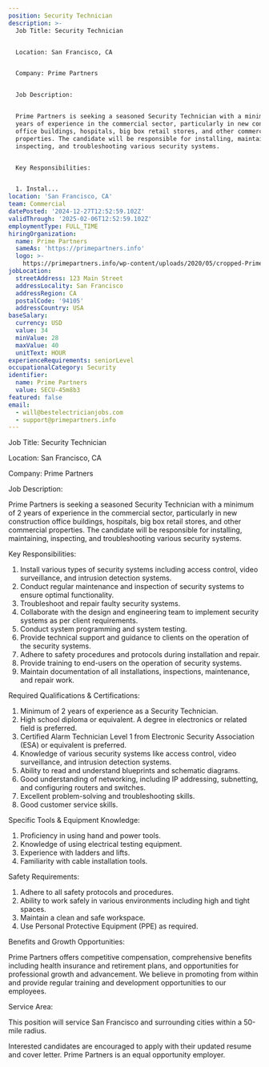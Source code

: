 ```yaml
---
position: Security Technician
description: >-
  Job Title: Security Technician


  Location: San Francisco, CA


  Company: Prime Partners


  Job Description:


  Prime Partners is seeking a seasoned Security Technician with a minimum of 2
  years of experience in the commercial sector, particularly in new construction
  office buildings, hospitals, big box retail stores, and other commercial
  properties. The candidate will be responsible for installing, maintaining,
  inspecting, and troubleshooting various security systems. 


  Key Responsibilities:


  1. Instal...
location: 'San Francisco, CA'
team: Commercial
datePosted: '2024-12-27T12:52:59.102Z'
validThrough: '2025-02-06T12:52:59.102Z'
employmentType: FULL_TIME
hiringOrganization:
  name: Prime Partners
  sameAs: 'https://primepartners.info'
  logo: >-
    https://primepartners.info/wp-content/uploads/2020/05/cropped-Prime-Partners-Logo-NO-BG-1-1.png
jobLocation:
  streetAddress: 123 Main Street
  addressLocality: San Francisco
  addressRegion: CA
  postalCode: '94105'
  addressCountry: USA
baseSalary:
  currency: USD
  value: 34
  minValue: 28
  maxValue: 40
  unitText: HOUR
experienceRequirements: seniorLevel
occupationalCategory: Security
identifier:
  name: Prime Partners
  value: SECU-45m8b3
featured: false
email:
  - will@bestelectricianjobs.com
  - support@primepartners.info
---
```




Job Title: Security Technician

Location: San Francisco, CA

Company: Prime Partners

Job Description:

Prime Partners is seeking a seasoned Security Technician with a minimum of 2 years of experience in the commercial sector, particularly in new construction office buildings, hospitals, big box retail stores, and other commercial properties. The candidate will be responsible for installing, maintaining, inspecting, and troubleshooting various security systems. 

Key Responsibilities:

1. Install various types of security systems including access control, video surveillance, and intrusion detection systems.
2. Conduct regular maintenance and inspection of security systems to ensure optimal functionality.
3. Troubleshoot and repair faulty security systems.
4. Collaborate with the design and engineering team to implement security systems as per client requirements.
5. Conduct system programming and system testing.
6. Provide technical support and guidance to clients on the operation of the security systems.
7. Adhere to safety procedures and protocols during installation and repair.
8. Provide training to end-users on the operation of security systems.
9. Maintain documentation of all installations, inspections, maintenance, and repair work.

Required Qualifications & Certifications:

1. Minimum of 2 years of experience as a Security Technician.
2. High school diploma or equivalent. A degree in electronics or related field is preferred.
3. Certified Alarm Technician Level 1 from Electronic Security Association (ESA) or equivalent is preferred.
4. Knowledge of various security systems like access control, video surveillance, and intrusion detection systems.
5. Ability to read and understand blueprints and schematic diagrams.
6. Good understanding of networking, including IP addressing, subnetting, and configuring routers and switches.
7. Excellent problem-solving and troubleshooting skills.
8. Good customer service skills.

Specific Tools & Equipment Knowledge:

1. Proficiency in using hand and power tools.
2. Knowledge of using electrical testing equipment.
3. Experience with ladders and lifts.
4. Familiarity with cable installation tools.

Safety Requirements:

1. Adhere to all safety protocols and procedures.
2. Ability to work safely in various environments including high and tight spaces.
3. Maintain a clean and safe workspace.
4. Use Personal Protective Equipment (PPE) as required.

Benefits and Growth Opportunities:

Prime Partners offers competitive compensation, comprehensive benefits including health insurance and retirement plans, and opportunities for professional growth and advancement. We believe in promoting from within and provide regular training and development opportunities to our employees.

Service Area:

This position will service San Francisco and surrounding cities within a 50-mile radius.

Interested candidates are encouraged to apply with their updated resume and cover letter. Prime Partners is an equal opportunity employer.
